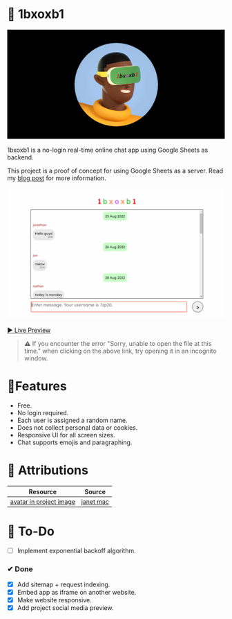 # 💬 1bxoxb1
![](assets/img/1bxoxb1.png)

1bxoxb1 is a no-login real-time online chat app using Google Sheets as backend.

This project is a proof of concept for using Google Sheets as a server. Read my [blog post](https://creme332.github.io/creamy-notes/posts/chat-app-appscript/) for more information.

![GIF showing messaging app](assets/img/website.gif)

[▶ Live Preview](https://creme332.github.io/1bxoxb1/)

> ⚠ If you encounter the error "Sorry, unable to open the file at this time." when clicking on the above link, try opening it in an incognito window.

# 🚀Features
- Free.
- No login required.
- Each user is assigned a random name.
- Does not collect personal data or cookies.
- Responsive UI for all screen sizes.
- Chat supports emojis and paragraphing.

# 📌 Attributions
Resource | Source
---|---
[avatar in project image](assets/img/1bxoxb1.png) | [janet mac](https://janet-mac.com/google-avatar-project)

# 🔨 To-Do
- [ ] Implement exponential backoff algorithm.

### ✔ Done
- [x] Add sitemap + request indexing.
- [x] Embed app as iframe on another website.
- [x] Make website responsive.
- [x] Add project social media preview.
